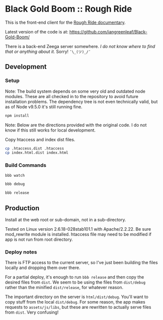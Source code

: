 # Black Gold Boom :: Rough Ride

This is the front-end client for the [Rough Ride documentary](http://roughride.blackgoldboom.com/).

Latest version of the code is at: https://github.com/iangreenleaf/Black-Gold-Boom/

There is a back-end Zeega server somewhere.
*I do not know where to find that or anything about it.*
Sorry! `¯\_(ツ)_/¯`

## Development

### Setup

Note: The build system depends on some very old and outdated node modules.
These are all checked in to the repository to avoid future installation problems.
The dependency tree is not even technically valid, but as of Node v9.5.0 it's still running fine.

```bash
npm install
```

Note: Below are the directions provided with the original code. I do not know if this still works for local development.

Copy htaccess and index dist files.

```bash
cp .htaccess.dist .htaccess
cp index.html.dist index.html
```

### Build Commands

```bash
bbb watch
```

```bash
bbb debug
```

```bash
bbb release
```

## Production

Install at the web root or sub-domain, not in a sub-directory.

Tested on Linux version 2.6.18-028stab101.1 with Apache/2.2.22. Be sure mod_rewrite module is installed. htaccess file may need to be modified if app is not run from root directory.

### Deploy notes

There is FTP access to the current server, so I've just been building the files locally and dropping them over there.

For a partial deploy, it's enough to run `bbb release` and then copy the desired files from `dist`. We seem to be using the files from `dist/debug` rather than the minified `dist/release`, for whatever reason.

The important directory on the server is `html/dist/debug`. You'll want to copy stuff from the local `dist/debug`. For some reason, the app makes requests to `assets/js/libs`, but these are rewritten to actually serve files from `dist`. Very confusing!
